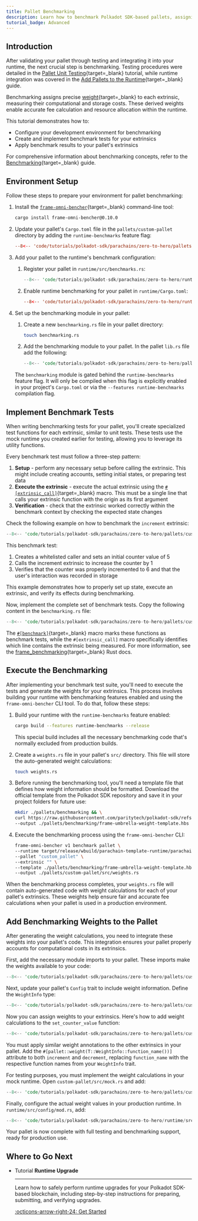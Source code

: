 ```yaml
---
title: Pallet Benchmarking
description: Learn how to benchmark Polkadot SDK-based pallets, assigning precise weights to extrinsics for accurate fee calculation and runtime optimization.
tutorial_badge: Advanced
---
```


## Introduction

After validating your pallet through testing and integrating it into your runtime, the next crucial step is benchmarking. Testing procedures were detailed in the [Pallet Unit Testing](/tutorials/polkadot-sdk/parachains/zero-to-hero/pallet-unit-testing/){target=\_blank} tutorial, while runtime integration was covered in the [Add Pallets to the Runtime](/tutorials/polkadot-sdk/parachains/zero-to-hero/add-pallets-to-runtime/){target=\_blank} guide.

Benchmarking assigns precise [weight](/polkadot-protocol/glossary/#weight){target=\_blank} to each extrinsic, 
measuring their computational and storage costs. These derived weights enable accurate fee calculation and resource 
allocation within the runtime.

This tutorial demonstrates how to:

- Configure your development environment for benchmarking
- Create and implement benchmark tests for your extrinsics
- Apply benchmark results to your pallet's extrinsics

For comprehensive information about benchmarking concepts, refer to the [Benchmarking](/develop/parachains/testing/benchmarking/){target=\_blank} guide.

## Environment Setup

Follow these steps to prepare your environment for pallet benchmarking:

1. Install the [`frame-omni-bencher`](https://crates.io/crates/frame-omni-bencher){target=\_blank} command-line tool:
    
    ```bash
    cargo install frame-omni-bencher@0.10.0
    ```

2. Update your pallet's `Cargo.toml` file in the `pallets/custom-pallet` directory by adding the `runtime-benchmarks` feature flag:
    ```toml hl_lines="4" title="Cargo.toml"
    --8<-- 'code/tutorials/polkadot-sdk/parachains/zero-to-hero/pallets/custom-pallet/Cargo.toml:15'
    ```

3. Add your pallet to the runtime's benchmark configuration:
    1.  Register your pallet in `runtime/src/benchmarks.rs`:
        ```rust hl_lines="11" title="benchmarks.rs"
        --8<-- 'code/tutorials/polkadot-sdk/parachains/zero-to-hero/runtime/src/benchmarks.rs:26:37'
        ```

    2. Enable runtime benchmarking for your pallet in `runtime/Cargo.toml`:
        ```toml hl_lines="6" title="Cargo.toml"
        --8<-- 'code/tutorials/polkadot-sdk/parachains/zero-to-hero/runtime/Cargo.toml:78:84'
        ```

4. Set up the benchmarking module in your pallet:
    1. Create a new `benchmarking.rs` file in your pallet directory:
        ```bash
        touch benchmarking.rs
        ```

    2. Add the benchmarking module to your pallet. In the pallet `lib.rs` file add the following:
        ```rust hl_lines="9-10" title="lib.rs"
        --8<-- 'code/tutorials/polkadot-sdk/parachains/zero-to-hero/pallets/custom-pallet/src/lib.rs:21:32'
        ```

    The `benchmarking` module is gated behind the `runtime-benchmarks` feature flag. It will only be compiled when this flag is explicitly enabled in your project's `Cargo.toml` or via the `--features runtime-benchmarks` compilation flag.

## Implement Benchmark Tests

When writing benchmarking tests for your pallet, you'll create specialized test functions for each extrinsic, similar to unit tests. These tests use the mock runtime you created earlier for testing, allowing you to leverage its utility functions.

Every benchmark test must follow a three-step pattern:

1. **Setup** - perform any necessary setup before calling the extrinsic. This might include creating accounts, setting initial states, or preparing test data
2. **Execute the extrinsic** - execute the actual extrinsic using the [`#[extrinsic_call]`](https://paritytech.github.io/polkadot-sdk/master/frame_benchmarking/v2/attr.extrinsic_call.html){target=\_blank} macro. This must be a single line that calls your extrinsic function with the origin as its first argument
3. **Verification** - check that the extrinsic worked correctly within the benchmark context by checking the expected state changes

Check the following example on how to benchmark the `increment` extrinsic:

```rust
--8<-- 'code/tutorials/polkadot-sdk/parachains/zero-to-hero/pallets/custom-pallet/src/benchmarking.rs:41:55'
```

This benchmark test:

1. Creates a whitelisted caller and sets an initial counter value of 5
2. Calls the increment extrinsic to increase the counter by 1
3. Verifies that the counter was properly incremented to 6 and that the user's interaction was recorded in storage

This example demonstrates how to properly set up state, execute an extrinsic, and verify its effects during benchmarking.

Now, implement the complete set of benchmark tests. Copy the following content in the `benchmarking.rs` file:

```rust title="benchmarking.rs"
--8<-- 'code/tutorials/polkadot-sdk/parachains/zero-to-hero/pallets/custom-pallet/src/benchmarking.rs:20'
```

The [`#[benchmark]`](https://paritytech.github.io/polkadot-sdk/master/frame_benchmarking/v2/attr.benchmark.html){target=\_blank} macro marks these functions as benchmark tests, while the `#[extrinsic_call]` macro specifically identifies which line contains the extrinsic being measured. For more information, see the [frame_benchmarking](https://paritytech.github.io/polkadot-sdk/master/frame_benchmarking/v2/index.html){target=\_blank} Rust docs.

## Execute the Benchmarking

After implementing your benchmark test suite, you'll need to execute the tests and generate the weights for your extrinsics. This process involves building your runtime with benchmarking features enabled and using the `frame-omni-bencher` CLI tool. To do that, follow these steps:

1. Build your runtime with the `runtime-benchmarks` feature enabled:

    ```bash
    cargo build --features runtime-benchmarks --release
    ```

    This special build includes all the necessary benchmarking code that's normally excluded from production builds.

2. Create a `weights.rs` file in your pallet's `src/` directory. This file will store the auto-generated weight calculations:

    ```bash
    touch weights.rs
    ```

3. Before running the benchmarking tool, you'll need a template file that defines how weight information should be formatted. Download the official template from the Polkadot SDK repository and save it in your project folders for future use:

    ```bash
    mkdir ./pallets/benchmarking && \
    curl https://raw.githubusercontent.com/paritytech/polkadot-sdk/refs/heads/stable2412/substrate/.maintain/frame-umbrella-weight-template.hbs \
    --output ./pallets/benchmarking/frame-umbrella-weight-template.hbs
    ```

4. Execute the benchmarking process using the `frame-omni-bencher` CLI:

    ```bash
    frame-omni-bencher v1 benchmark pallet \
    --runtime target/release/wbuild/parachain-template-runtime/parachain_template_runtime.compact.compressed.wasm \
    --pallet "custom_pallet" \
    --extrinsic "" \
    --template ./pallets/benchmarking/frame-umbrella-weight-template.hbs \
    --output ./pallets/custom-pallet/src/weights.rs
    ```

When the benchmarking process completes, your `weights.rs` file will contain auto-generated code with weight calculations for each of your pallet's extrinsics. These weights help ensure fair and accurate fee calculations when your pallet is used in a production environment.

## Add Benchmarking Weights to the Pallet

After generating the weight calculations, you need to integrate these weights into your pallet's code. This integration ensures your pallet properly accounts for computational costs in its extrinsics.

First, add the necessary module imports to your pallet. These imports make the weights available to your code:

```rust hl_lines="4-5" title="lib.rs"
--8<-- 'code/tutorials/polkadot-sdk/parachains/zero-to-hero/pallets/custom-pallet/src/lib.rs:30:34'
```

Next, update your pallet's `Config` trait to include weight information. Define the `WeightInfo` type:

```rust hl_lines="9-10" title="lib.rs"
--8<-- 'code/tutorials/polkadot-sdk/parachains/zero-to-hero/pallets/custom-pallet/src/lib.rs:45:55'
```

Now you can assign weights to your extrinsics. Here's how to add weight calculations to the `set_counter_value` function:

```rust hl_lines="1" title="lib.rs"
--8<-- 'code/tutorials/polkadot-sdk/parachains/zero-to-hero/pallets/custom-pallet/src/lib.rs:115:132'
```

You must apply similar weight annotations to the other extrinsics in your pallet. Add the `#[pallet::weight(T::WeightInfo::function_name())]` attribute to both `increment` and `decrement`, replacing `function_name` with the respective function names from your `WeightInfo` trait.

For testing purposes, you must implement the weight calculations in your mock runtime. Open `custom-pallet/src/mock.rs` and add:

```rust hl_lines="4" title="mock.rs"
--8<-- 'code/tutorials/polkadot-sdk/parachains/zero-to-hero/pallets/custom-pallet/src/mock.rs:60:64'
```

Finally, configure the actual weight values in your production runtime. In `runtime/src/config/mod.rs`, add:

```rust hl_lines="5" title="mod.rs"
--8<-- 'code/tutorials/polkadot-sdk/parachains/zero-to-hero/runtime/src/configs/mod.rs:333:338'
```

Your pallet is now complete with full testing and benchmarking support, ready for production use.

## Where to Go Next

<div class="grid cards" markdown>

-   <span class="badge tutorial">Tutorial</span> __Runtime Upgrade__

    ---

    Learn how to safely perform runtime upgrades for your Polkadot SDK-based blockchain, including step-by-step instructions for preparing, submitting, and verifying upgrades.

    [:octicons-arrow-right-24: Get Started](/tutorials/polkadot-sdk/parachains/zero-to-hero/runtime-upgrade/)

</div>